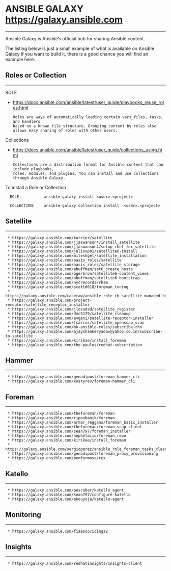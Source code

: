 # ANSIBLE GALAXY https://galaxy.ansible.com
---------------------------------------------------------

Ansible Galaxy is Ansible’s official hub for sharing Ansible content.

The listing below is just a small example of what is available on Ansible Galaxy if you want to build it, 
there is a good chance you will find an example here. 

## Roles or Collection
-------

ROLE

  * https://docs.ansible.com/ansible/latest/user_guide/playbooks_reuse_roles.html

        Roles are ways of automatically loading certain vars_files, tasks, and handlers 
        based on a known file structure. Grouping content by roles also allows easy sharing of roles with other users.

Collections

  * https://docs.ansible.com/ansible/latest/user_guide/collections_using.html

        Collections are a distribution format for Ansible content that can include playbooks,
        roles, modules, and plugins. You can install and use collections through Ansible Galaxy.


To install a Role or Collection 

      ROLE:          ansible-galaxy install <user>.<project>

      COLLECTION:    ansible-galaxy collection install  <user>.<project>



## Satellite
----

     * https://galaxy.ansible.com/kurrier/satellite
     * https://galaxy.ansible.com/jjaswanson4/install_satellite
     * https://galaxy.ansible.com/jjaswanson4/setup_rhel_for_satellite
     * https://galaxy.ansible.com/juliovp01/satellite6-install
     * https://galaxy.ansible.com/miteshget/satellite_installation
     * https://galaxy.ansible.com/oasis_roles/satellite
     * https://galaxy.ansible.com/oasis_roles/satellite_storage
     * https://galaxy.ansible.com/ahuffman/sat6_create_hosts
     * https://galaxy.ansible.com/ogerbron/satellite6-content_views
     * https://galaxy.ansible.com/ahuffman/satellite6_bootstrap
     * https://galaxy.ansible.com/nycrecords/rhsm
     * https://galaxy.ansible.com/scottd018/foreman_tuning
     * https://galaxy.ansible.com/caseraw/ansible_role_rh_satellite_managed_host
     * https://galaxy.ansible.com/project-receptor/satellite_receptor_installer
     * https://galaxy.ansible.com/jlozadad/satellite_register
     * https://galaxy.ansible.com/dmc5179/satellite_cleanup
     * https://galaxy.ansible.com/evgeni/satellite-receptor-installer
     * https://galaxy.ansible.com/fcarrus/satellite_openscap_scan
     * https://galaxy.ansible.com/mk-ansible-roles/subscribe-rhn
     * https://galaxy.ansible.com/ajayshankeryadav@yahoo.co.in/subscribe-to-satellite
     * https://galaxy.ansible.com/kirikae/install_foreman
     * https://galaxy.ansible.com/the-paulus/redhat-subscription

## Hammer
-----

     * https://galaxy.ansible.com/genadipost/foreman_hammer_cli
     * https://galaxy.ansible.com/kostyrev/foreman-hammer_cli

## Foreman
-----

     * https://galaxy.ansible.com/theforeman/foreman
     * https://galaxy.ansible.com/riponbanik/foreman
     * https://galaxy.ansible.com/armar_reggans/foreman_basic_installer
     * https://galaxy.ansible.com/theforeman/foreman_scap_client
     * https://galaxy.ansible.com/sean797/foreman_installer
     * https://galaxy.ansible.com/nephelaiio/foreman_repo
     * https://galaxy.ansible.com/kirikae/install_foreman
     * https://galaxy.ansible.com/sergioperez/ansible_role_foreman_tasks_cleanup
     * https://galaxy.ansible.com/genadipost/foreman_proxy_provisioning
     * https://galaxy.ansible.com/benformosa/rex

## Katello
----- 

     * https://galaxy.ansible.com/pescobar/katello_agent
     * https://galaxy.ansible.com/sean797/configure-katello
     * https://galaxy.ansible.com/ekouyoja/katello-agent

## Monitoring
-----

     * https://galaxy.ansible.com/fiaasco/icinga2

## Insights
-----

     * https://galaxy.ansible.com/redhatinsights/insights-client

